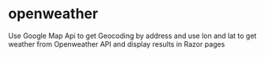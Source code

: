 # openweather
Use Google Map Api to get Geocoding by address and use lon and lat to get weather from Openweather API and display results in Razor pages
